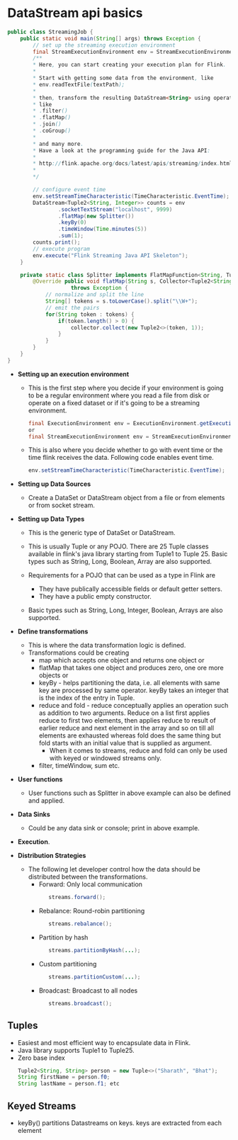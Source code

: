 # DataStream api basics

```java
public class StreamingJob { 
    public static void main(String[] args) throws Exception { 
        // set up the streaming execution environment 
        final StreamExecutionEnvironment env = StreamExecutionEnvironment.getExecutionEnvironment(); 
        /** 
        * Here, you can start creating your execution plan for Flink. 
        * 
        * Start with getting some data from the environment, like 
        * env.readTextFile(textPath); 
        * 
        * then, transform the resulting DataStream<String> using operations 
        * like 
        * .filter() 
        * .flatMap() 
        * .join() 
        * .coGroup() 
        * 
        * and many more. 
        * Have a look at the programming guide for the Java API: 
        * 
        * http://flink.apache.org/docs/latest/apis/streaming/index.html 
        * 
        */ 

        // configure event time 
        env.setStreamTimeCharacteristic(TimeCharacteristic.EventTime); 
        DataStream<Tuple2<String, Integer>> counts = env 
                .socketTextStream("localhost", 9999) 
                .flatMap(new Splitter()) 
                .keyBy(0) 
                .timeWindow(Time.minutes(5)) 
                .sum(1); 
        counts.print(); 
        // execute program 
        env.execute("Flink Streaming Java API Skeleton"); 
    } 

    private static class Splitter implements FlatMapFunction<String, Tuple2<String, Integer>> { 
        @Override public void flatMap(String s, Collector<Tuple2<String, Integer>> collector) 
                    throws Exception { 
            // normalize and split the line 
            String[] tokens = s.toLowerCase().split("\\W+"); 
            // emit the pairs 
            for(String token : tokens) { 
                if(token.length() > 0) { 
                    collector.collect(new Tuple2<>(token, 1)); 
                } 
            } 
        } 
    }
}
```

* **Setting up an execution environment**

  * This is the first step where you decide if your environment is going to be a regular environment where you read a file from disk or operate on a fixed dataset or if it's going to be a streaming environment.

    ```java
    final ExecutionEnvironment env = ExecutionEnvironment.getExecutionEnvironment();
    or
    final StreamExecutionEnvironment env = StreamExecutionEnvironment.getExecutionEnvironment();
    ```

  * This is also where you decide whether to go with event time or the time flink receives the data. Following code enables event time.

    ```java
    env.setStreamTimeCharacteristic(TimeCharacteristic.EventTime);
    ```

* **Setting up Data Sources**

  * Create a DataSet or DataStream object from a file or from elements or from socket stream.


* **Setting up Data Types**

  * This is the generic type of DataSet or DataStream.
  * This is usually Tuple or any POJO. There are 25 Tuple classes available in flink's java library starting from Tuple1 to Tuple 25. Basic types such as String, Long, Boolean, Array are also supported.
  * Requirements for a POJO that can be used as a type in Flink are

    * They have publically accessible fields or default getter setters.
    * They have a public empty constructor.

  * Basic types such as String, Long, Integer, Boolean, Arrays are also supported.



* **Define transformations**

  * This is where the data transformation logic is defined. 
  * Transformations could be creating 
    * map which accepts one object and returns one object or 
    * flatMap that takes one object and produces zero, one ore more objects or 
    * keyBy - helps partitioning the data, i.e. all elements with same key are processed by same operator. keyBy takes an integer that is the index of the entry in Tuple.
    * reduce and fold - reduce conceptually applies an operation such as addition to two arguments. Reduce on a list first applies reduce to first two elements, then applies reduce to result of earlier reduce and next element in the array and so on till all elements are exhausted whereas fold does the same thing but fold starts with an initial value that is supplied as argument.
      * When it comes to streams, reduce and fold can only be used with keyed or windowed streams only.
    * filter, timeWindow, sum etc.


* **User functions**

  * User functions such as Splitter in above example can also be defined and applied.


* **Data Sinks**

  * Could be any data sink or console; print in above example.


* **Execution**.

* **Distribution Strategies**

  * The following let developer control how the data should be distributed between the transformations.
    * Forward: Only local communication
       ```java
          streams.forward();
       ```
    * Rebalance: Round-robin partitioning
       ```java
          streams.rebalance();
        ```
    * Partition by hash
       ```java
          streams.partitionByHash(...);
       ```
    * Custom partitioning
       ```java
          streams.partitionCustom(...);
       ```
    * Broadcast: Broadcast to all nodes
       ```java
          streams.broadcast();
       ```

## Tuples

* Easiest and most efficient way to encapsulate data in Flink.
* Java library supports Tuple1 to Tuple25.
* Zero base index
  ```java
  Tuple2<String, String> person = new Tuple<>("Sharath", "Bhat");
  String firstName = person.f0;
  String lastName = person.f1; etc
  ```

## Keyed Streams

* keyBy() partitions Datastreams on keys. keys are extracted from each element
